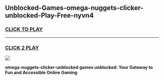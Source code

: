 
## Unblocked-Games-omega-nuggets-clicker-unblocked-Play-Free-nyvn4
<h3>
<a href="https://premium76.site?title=omega-nuggets-clicker-unblocked&ref=23A">CLICK TO PLAY</a></h3>
<hr>

<h3>
<a href="https://premium76.site?title=omega-nuggets-clicker-unblocked&ref=23A">CLICK 2 PLAY</a>
  
</h3>

<a href="https://premium76.site?title=omega-nuggets-clicker-unblocked&ref=23A"><img src="https://clearcache.store/games.png"></a>


**omega-nuggets-clicker-unblocked games unblocked: Your Gateway to Fun and Accessible Online Gaming**
